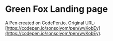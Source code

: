 # Green Fox Landing page

A Pen created on CodePen.io. Original URL: [https://codepen.io/sonsolyom/pen/wvKobEy](https://codepen.io/sonsolyom/pen/wvKobEy).


